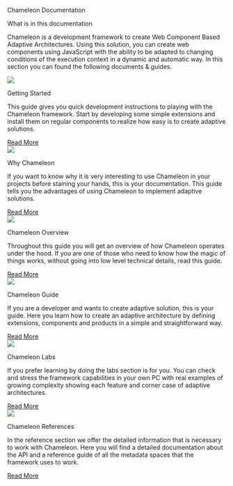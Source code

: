 <div class="toc">
<p class="title">Chameleon Documentation</p>
<p class="lead">What is in this documentation</p>

<p class="intro">
Chameleon is a development framework to create Web Component Based Adaptive Architectures. Using this solution, you can create web components using JavaScript with the ability to be adapted to changing conditions of the execution context in a dynamic and automatic way. In this section you can found the following documents & guides.
</p>

<div class="cards">

  <div class="card">
    <div class="image">
      <img src="../../resources/markdowns/figures/Start/Image.01.png">
    </div>
    <p class="title">Getting Started</p>
    <p class="description">
    This guide gives you quick development instructions to playing with the Chameleon framework. Start by developing some simple extensions and install them on regular components to realize how easy is to create adaptive solutions.
    </p>
    <div class="footer">
      <a class="link" href="doc.html#Start:First-Steps">Read More</a>
    </div>
  </div>

  <div class="card">
    <div class="image">
      <img src="../../resources/markdowns/figures/Start/Image.02.png">
    </div>
    <p class="title">Why Chameleon</p>
    <p class="description">
    If you want to know why it is very interesting to use Chameleon in your projects before staining your hands, this is your documentation. This guide tells you the advantages of using Chameleon to implement adaptive solutions.
    </p>
    <div class="footer">
      <a class="link" href="doc.html#Motivations:Overview">Read More</a>
    </div>
  </div>

  <div class="card">
    <div class="image">
      <img src="../../resources/markdowns/figures/Start/Image.03.png">
    </div>
    <p class="title">Chameleon Overview</p>
    <p class="description">
    Throughout this guide you will get an overview of how Chameleon operates under the hood. If you are one of those who need to know how the magic of things works, without going into low level technical details, read this guide.
    </p>
    <div class="footer">
      <a class="link" href="doc.html#Architecture:Overview">Read More</a>
    </div>
  </div>

  <div class="card">
    <div class="image">
      <img src="../../resources/markdowns/figures/Start/Image.04.png">
    </div>
    <p class="title">Chameleon Guide</p>
    <p class="description">
    If you are a developer and wants to create adaptive solution, this is your guide. Here you learn how to create an adaptive architecture by defining extensions, components and products in a simple and straightforward way.
    </p>
    <div class="footer">
      <a class="link" href="doc.html#Development:Overview">Read More</a>
    </div>
  </div>

  <div class="card">
    <div class="image">
      <img src="../../resources/markdowns/figures/Start/Image.05.png">
    </div>
    <p class="title">Chameleon Labs</p>
    <p class="description">
    If you prefer learning by doing the labs section is for you. You can check and stress the framework capabilities in your own PC with real examples of growing complexity showing each feature and corner case of adaptive architectures.
    </p>
    <div class="footer">
      <a class="link" href="../labs/labs.html">Read More</a>
    </div>
  </div>

  <div class="card">
    <div class="image">
      <img src="../../resources/markdowns/figures/Start/Image.06.png">
    </div>
    <p class="title">Chameleon References</p>
    <p class="description">
    In the reference section we offer the detailed information that is necessary to work with Chameleon. Here you will find a detailed documentation about the API and a reference guide of all the metadata spaces that the framework uses to work.
    </p>
    <div class="footer">
      <a class="link" href="api.html">Read More</a>
    </div>
  </div>

</div>
</div>
